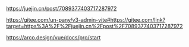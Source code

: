 https://juejin.cn/post/7089377403717287972


https://gitee.com/un-pany/v3-admin-vite#https://gitee.com/link?target=https%3A%2F%2Fjuejin.cn%2Fpost%2F7089377403717287972



https://arco.design/vue/docs/pro/start

